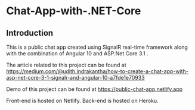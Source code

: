 # Chat-App-with-.NET-Core

##  Introduction

This is a public chat app created using SignalR real-time framework along with the combination of Angular 10 and ASP.Net Core 3.1 .

The article related to this project can be found at 
https://medium.com/@udith.indrakantha/how-to-create-a-chat-app-with-asp-net-core-3-1-signalr-and-angular-10-a7fde1e70933

Demo of this project can be found at  https://public-chat-app.netlify.app

Front-end is hosted on Netlify.
Back-end is hosted on Heroku.

